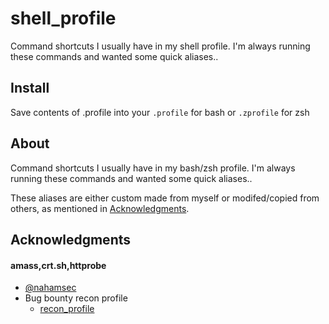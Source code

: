# shell_profile
Command shortcuts I usually have in my shell profile. I'm always running these commands and wanted some quick aliases.. 

## Install
Save contents of .profile into your `.profile` for bash or `.zprofile` for zsh

## About
Command shortcuts I usually have in my bash/zsh profile. I'm always running these commands and wanted some quick aliases..

These aliases are either custom made from myself or modifed/copied from others, as mentioned in [Acknowledgments](#Acknowledgments). 


## Acknowledgments

#### amass,crt.sh,httprobe
* [@nahamsec](https://github.com/nahamsec)
* Bug bounty recon profile
    * [recon_profile](https://github.com/nahamsec/recon_profile)
